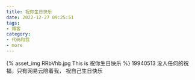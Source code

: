 ```yaml
---
title: 祝你生日快乐
date: 2022-12-27 09:25:51
tags:
- 博客
category:
- 代码和我
- more
---
```

{% asset_img RRbVhb.jpg This is 祝你生日快乐 %}
19940513 没人任何的祝福，只有网易云陪着我， 祝自己生日快乐
